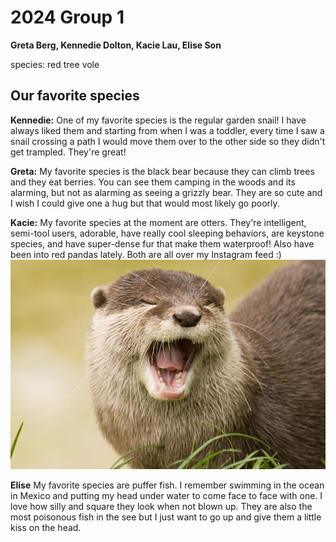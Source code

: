 # 2024 Group 1

**Greta Berg, Kennedie Dolton, Kacie Lau, Elise Son**

species: red tree vole

## Our favorite species

**Kennedie:** One of my favorite species is the regular garden snail! I have always liked them and starting from when I was a toddler, every time I saw a snail crossing a path I would move them over to the other side so they didn't get trampled. They're great!

**Greta:** My favorite species is the black bear because they can climb trees and they eat berries. You can see them camping in the woods and its alarming, but not as alarming as seeing a grizzly bear. They are so cute and I wish I could give one a hug but that would most likely go poorly.


**Kacie:** My favorite species at the moment are otters. They're intelligent, semi-tool users, adorable, have really cool sleeping behaviors, are keystone species, and have super-dense fur that make them waterproof! Also have been into red pandas lately. Both are all over my Instagram feed :)
![Otter](Images/otter.jpg)


**Elise** My favorite species are puffer fish. I remember swimming in the ocean in Mexico and putting my head under water to come face to face with one. I love how silly and square they look when not blown up. They are also the most poisonous fish in the see but I just want to go up and give them a little kiss on the head.